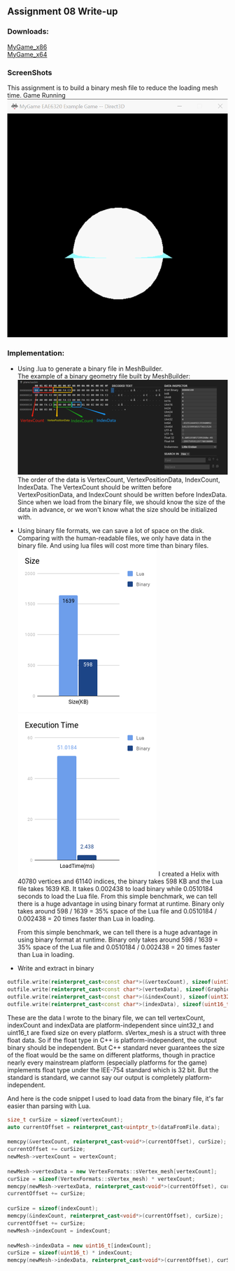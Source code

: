 
## Assignment 08 Write-up  

### Downloads: 

[MyGame_x86](https://github.com/XingnanChen/Engineer2/blob/master/Assignment08/MyGame_x86.zip?raw=true)  
[MyGame_x64](https://github.com/XingnanChen/Engineer2/blob/master/Assignment08/MyGame_x64.zip?raw=true)  

### ScreenShots  
This assignment is to build a binary mesh file to reduce the loading mesh time.
Game Running  
![Image](Assignment08/gamerunning.gif)  

### Implementation:  
- Using .lua to generate a binary file in MeshBuilder.    
	The example of a binary geometry file built by MeshBuilder:   
![Image](Assignment08/binary.png)   
	The order of the data is VertexCount, VertexPositionData, IndexCount, IndexData. The VertexCount should be written before VertexPositionData, and IndexCount should be written before IndexData. Since when we load from the binary file, we should know the size of the data in advance, or we won't know what the size should be initialized with.  
  
- Using binary file formats, we can save a lot of space on the disk. Comparing with the human-readable files, we only have data in the binary file. And using lua files will cost more time than binary files. 
	![Image](Assignment08/space.png) 
	![Image](Assignment08/time.png) 
	I created a Helix with 40780 vertices and 61140 indices, the binary takes 598 KB and the Lua file takes 1639 KB. It takes 0.002438 to load binary while 0.0510184 seconds to load the Lua file. From this simple benchmark, we can tell there is a huge advantage in using binary format at runtime. Binary only takes around 598 / 1639  = 35% space of the Lua file and 0.0510184 / 0.002438 = 20 times faster than Lua in loading.

	From this simple benchmark, we can tell there is a huge advantage in using binary format at runtime. Binary only takes around 598 / 1639  = 35% space of the Lua file and 0.0510184 / 0.002438 = 20 times faster than Lua in loading.


- Write and extract in binary
```cpp
outfile.write(reinterpret_cast<const char*>(&vertexCount), sizeof(uint32_t));
outfile.write(reinterpret_cast<const char*>(vertexData), sizeof(Graphics::VertexFormats::sVertex_mesh) * vertexCount);
outfile.write(reinterpret_cast<const char*>(&indexCount), sizeof(uint32_t));
outfile.write(reinterpret_cast<const char*>(indexData), sizeof(uint16_t) * indexCount);
```

These are the data I wrote to the binary file, we can tell vertexCount, indexCount and indexData are platform-independent since uint32_t and uint16_t are fixed size on every platform. sVertex_mesh is a struct with three float data. So if the float type in C++ is platform-independent, the output binary should be independent. But C++ standard never guarantees the size of the float would be the same on different platforms, though in practice nearly every mainstream platform (especially platforms for the game) implements float type under the IEE-754 standard which is 32 bit. But the standard is standard, we cannot say our output is completely platform-independent.  

And here is the code snippet I used to load data from the binary file, it's far easier than parsing with Lua.

```cpp
size_t curSize = sizeof(vertexCount);
auto currentOffset = reinterpret_cast<uintptr_t>(dataFromFile.data);

memcpy(&vertexCount, reinterpret_cast<void*>(currentOffset), curSize);
currentOffset += curSize;
newMesh->vertexCount = vertexCount;

newMesh->vertexData = new VertexFormats::sVertex_mesh[vertexCount];
curSize = sizeof(VertexFormats::sVertex_mesh) * vertexCount;
memcpy(newMesh->vertexData, reinterpret_cast<void*>(currentOffset), curSize);
currentOffset += curSize;

curSize = sizeof(indexCount);
memcpy(&indexCount, reinterpret_cast<void*>(currentOffset), curSize);
currentOffset += curSize;
newMesh->indexCount = indexCount;

newMesh->indexData = new uint16_t[indexCount];
curSize = sizeof(uint16_t) * indexCount;
memcpy(newMesh->indexData, reinterpret_cast<void*>(currentOffset), curSize);
```

